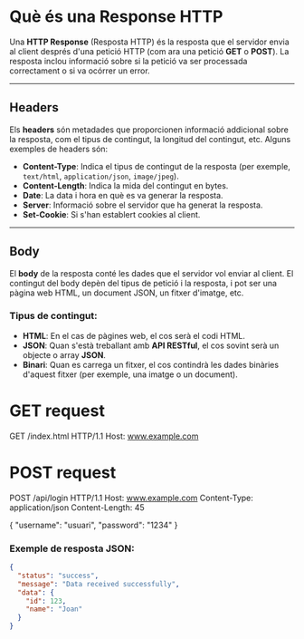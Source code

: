 # Què és una Response HTTP

Una **HTTP Response** (Resposta HTTP) és la resposta que el servidor envia al client després d'una petició HTTP (com ara una petició **GET** o **POST**). La resposta inclou informació sobre si la petició va ser processada correctament o si va ocórrer un error.

---

## Headers

Els **headers** són metadades que proporcionen informació addicional sobre la resposta, com el tipus de contingut, la longitud del contingut, etc. Alguns exemples de headers són:

- **Content-Type**: Indica el tipus de contingut de la resposta (per exemple, `text/html`, `application/json`, `image/jpeg`).
- **Content-Length**: Indica la mida del contingut en bytes.
- **Date**: La data i hora en què es va generar la resposta.
- **Server**: Informació sobre el servidor que ha generat la resposta.
- **Set-Cookie**: Si s'han establert cookies al client.

---

## Body

El **body** de la resposta conté les dades que el servidor vol enviar al client. El contingut del body depèn del tipus de petició i la resposta, i pot ser una pàgina web HTML, un document JSON, un fitxer d'imatge, etc.

### Tipus de contingut:
- **HTML**: En el cas de pàgines web, el cos serà el codi HTML.
- **JSON**: Quan s'està treballant amb **API RESTful**, el cos sovint serà un objecte o array **JSON**.
- **Binari**: Quan es carrega un fitxer, el cos contindrà les dades binàries d'aquest fitxer (per exemple, una imatge o un document).

# GET request
GET /index.html HTTP/1.1
Host: www.example.com

# POST request
POST /api/login HTTP/1.1
Host: www.example.com
Content-Type: application/json
Content-Length: 45

{
  "username": "usuari",
  "password": "1234"
}

### Exemple de resposta JSON:
```json
{
  "status": "success",
  "message": "Data received successfully",
  "data": {
    "id": 123,
    "name": "Joan"
  }
}
